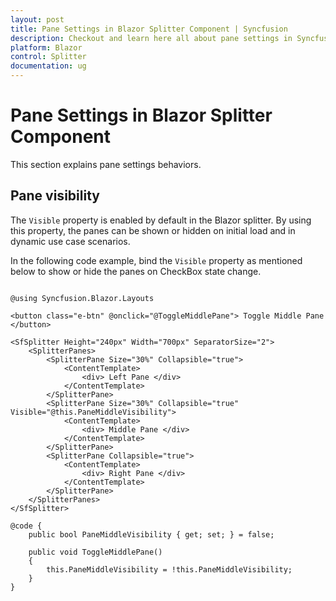 ```yaml
---
layout: post
title: Pane Settings in Blazor Splitter Component | Syncfusion
description: Checkout and learn here all about pane settings in Syncfusion Blazor Splitter component and much more.
platform: Blazor
control: Splitter
documentation: ug
---
```


# Pane Settings in Blazor Splitter Component

This section explains pane settings behaviors.

## Pane visibility

The `Visible` property is enabled by default in the Blazor splitter. By using this property, the panes can be shown or hidden on initial load and in dynamic use case scenarios.

In the following code example, bind the `Visible` property as mentioned below to show or hide the panes on CheckBox state change.

```cshtml

@using Syncfusion.Blazor.Layouts

<button class="e-btn" @onclick="@ToggleMiddlePane"> Toggle Middle Pane </button>

<SfSplitter Height="240px" Width="700px" SeparatorSize="2">
    <SplitterPanes>
        <SplitterPane Size="30%" Collapsible="true">
            <ContentTemplate>
                <div> Left Pane </div>
            </ContentTemplate>
        </SplitterPane>
        <SplitterPane Size="30%" Collapsible="true" Visible="@this.PaneMiddleVisibility">
            <ContentTemplate>
                <div> Middle Pane </div>
            </ContentTemplate>
        </SplitterPane>
        <SplitterPane Collapsible="true">
            <ContentTemplate>
                <div> Right Pane </div>
            </ContentTemplate>
        </SplitterPane>
    </SplitterPanes>
</SfSplitter>

@code {
    public bool PaneMiddleVisibility { get; set; } = false;

    public void ToggleMiddlePane()
    {
        this.PaneMiddleVisibility = !this.PaneMiddleVisibility;
    }
}

```